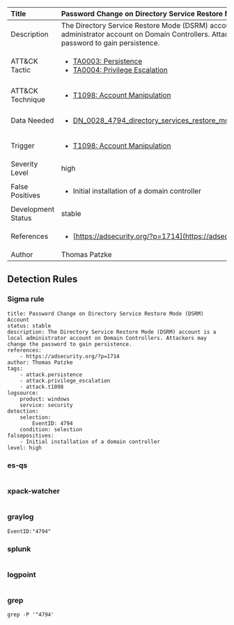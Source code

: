 | Title                | Password Change on Directory Service Restore Mode (DSRM) Account                                                                                                                                                 |
|:---------------------|:------------------------------------------------------------------------------------------------------------------------------------------------------------|
| Description          | The Directory Service Restore Mode (DSRM) account is a local administrator account on Domain Controllers. Attackers may change the password to gain persistence.                                                                                                                                           |
| ATT&amp;CK Tactic    | <ul><li>[TA0003: Persistence](https://attack.mitre.org/tactics/TA0003)</li><li>[TA0004: Privilege Escalation](https://attack.mitre.org/tactics/TA0004)</li></ul>  |
| ATT&amp;CK Technique | <ul><li>[T1098: Account Manipulation](https://attack.mitre.org/techniques/T1098)</li></ul>                             |
| Data Needed          | <ul><li>[DN_0028_4794_directory_services_restore_mode_admin_password_set](../Data_Needed/DN_0028_4794_directory_services_restore_mode_admin_password_set.md)</li></ul>                                                         |
| Trigger              | <ul><li>[T1098: Account Manipulation](../Triggers/T1098.md)</li></ul>  |
| Severity Level       | high                                                                                                                                                 |
| False Positives      | <ul><li>Initial installation of a domain controller</li></ul>                                                                  |
| Development Status   | stable                                                                                                                                                |
| References           | <ul><li>[https://adsecurity.org/?p=1714](https://adsecurity.org/?p=1714)</li></ul>                                                          |
| Author               | Thomas Patzke                                                                                                                                                |


## Detection Rules

### Sigma rule

```
title: Password Change on Directory Service Restore Mode (DSRM) Account
status: stable
description: The Directory Service Restore Mode (DSRM) account is a local administrator account on Domain Controllers. Attackers may change the password to gain persistence.
references:
    - https://adsecurity.org/?p=1714
author: Thomas Patzke
tags:
    - attack.persistence
    - attack.privilege_escalation
    - attack.t1098
logsource:
    product: windows
    service: security
detection:
    selection:
        EventID: 4794
    condition: selection
falsepositives:
    - Initial installation of a domain controller
level: high

```





### es-qs
    
```

```


### xpack-watcher
    
```

```


### graylog
    
```
EventID:"4794"
```


### splunk
    
```

```


### logpoint
    
```

```


### grep
    
```
grep -P '^4794'
```



